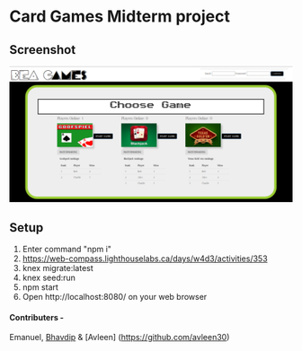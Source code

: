 # Card Games Midterm project

## Screenshot
![Home Page](https://github.com/EmanuelN/cardgamesmidterm/blob/master/Docs/home.png?raw=true)

## Setup
1. Enter command "npm i"
2. https://web-compass.lighthouselabs.ca/days/w4d3/activities/353
3. knex migrate:latest
4. knex seed:run
5. npm start
6. Open http://localhost:8080/ on your web browser

#### Contributers -
Emanuel, [Bhavdip](https://github.com/bhavc) & [Avleen] (https://github.com/avleen30)
